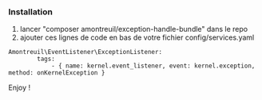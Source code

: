 ### Installation

1. lancer "composer amontreuil/exception-handle-bundle" dans le repo
2. ajouter ces lignes de code en bas de votre fichier config/services.yaml

```mermaid
Amontreuil\EventListener\ExceptionListener:
        tags:
            - { name: kernel.event_listener, event: kernel.exception, method: onKernelException }
```

Enjoy !

